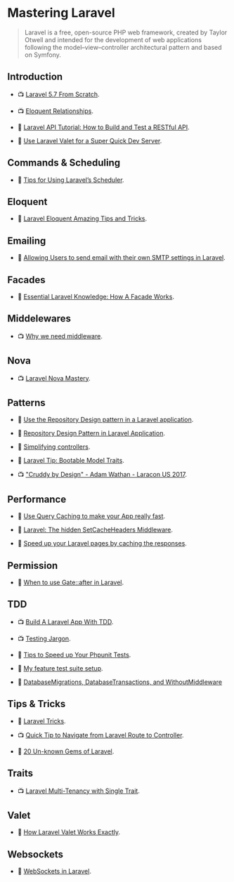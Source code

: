 # Mastering Laravel

> Laravel is a free, open-source PHP web framework, created by Taylor Otwell and intended for the development of web applications following the model–view–controller architectural pattern and based on Symfony.

## Introduction

- 📺 [Laravel 5.7 From Scratch](https://laracasts.com/series/laravel-from-scratch-2018).

- 📺 [Eloquent Relationships](https://laracasts.com/series/eloquent-relationships).

- 📖 [Laravel API Tutorial: How to Build and Test a RESTful API](https://www.toptal.com/laravel/restful-laravel-api-tutorial).

- 📖 [Use Laravel Valet for a Super Quick Dev Server](https://scotch.io/tutorials/use-laravel-valet-for-a-super-quick-dev-server).

## Commands & Scheduling

- 📖 [Tips for Using Laravel’s Scheduler](https://laravel-news.com/tips-for-using-laravels-scheduler).

## Eloquent

- 📖 [Laravel Eloquent Amazing Tips and Tricks](https://medium.com/@advanceidea/laravel-eloquent-tips-894bc104cb98).

## Emailing

- 📖 [Allowing Users to send email with their own SMTP settings in Laravel](https://laravel-news.com/allowing-users-to-send-email-with-their-own-smtp-settings-in-laravel).

## Facades

- 📖 [Essential Laravel Knowledge: How A Facade Works](https://calebporzio.com/essential-laravel-knowledge-how-a-facade-work/).

## Middelewares

- 📺 [Why we need middleware](https://www.youtube.com/watch?v=2pPxHrPrvfA).

## Nova

- 📺 [Laravel Nova Mastery](https://laracasts.com/series/laravel-nova-mastery).

## Patterns

- 📖 [Use the Repository Design pattern in a Laravel application](https://medium.com/employbl/use-the-repository-design-pattern-in-a-laravel-application-13f0b46a3dce).

- 📖 [Repository Design Pattern in Laravel Application](https://medium.com/@shishirthedev/repository-design-pattern-in-laravel-application-f474798f53ec).

- 📖 [Simplifying controllers](https://murze.be/simplifying-controllers).

- 📖 [Laravel Tip: Bootable Model Traits](https://tighten.co/blog/laravel-tip-bootable-model-traits).

- 📺 ["Cruddy by Design" - Adam Wathan - Laracon US 2017](https://www.youtube.com/watch?v=MF0jFKvS4SI).

## Performance

- 📖 [Use Query Caching to make your App really fast](https://kovah.me/en/n7hs3x-laravel-5-use-query-caching-to-make-your-app-really-fast/).

- 📖 [Laravel: The hidden SetCacheHeaders Middleware](https://itnext.io/laravel-the-hidden-setcacheheaders-middleware-4cd594ba462f).

- 📖 [Speed up your Laravel pages by caching the responses](https://jeffochoa.me/speed-up-your-laravel-pages-by-caching-the-responses).

## Permission

- 📖 [When to use Gate::after in Laravel](https://murze.be/when-to-use-gateafter-in-laravel).

## TDD

- 📺 [Build A Laravel App With TDD](https://laracasts.com/series/build-a-laravel-app-with-tdd).

- 📺 [Testing Jargon](https://laracasts.com/series/testing-jargon).

- 📖 [Tips to Speed up Your Phpunit Tests](https://laravel-news.com/tips-to-speed-up-phpunit-tests).

- 📖 [My feature test suite setup](https://timacdonald.me/my-feature-test-suite-setup).

- 📖 [DatabaseMigrations, DatabaseTransactions, and WithoutMiddleware](https://mattstauffer.com/blog/better-integration-testing-in-laravel-5.1-databasemigrations-databasetransactions-and-withoutmiddleware/)

## Tips & Tricks

- 🧠 [Laravel Tricks](https://laravel-tricks.com/).

- 📺 [Quick Tip to Navigate from Laravel Route to Controller](https://www.youtube.com/watch?v=-zxzRwbdhR8).

- 📖 [20 Un-known Gems of Laravel](https://meramustaqbil.com/2019/03/23/20-un-known-gems-of-laravel/).

## Traits

- 📺 [Laravel Multi-Tenancy with Single Trait](https://www.youtube.com/watch?v=nCiNqboYFVQ).

## Valet

- 📖 [How Laravel Valet Works Exactly](https://deliciousbrains.com/how-laravel-valet-works-exactly/).

## Websockets

- 📖 [WebSockets in Laravel](https://johnbraun.blog/posts/websockets-in-laravel).
